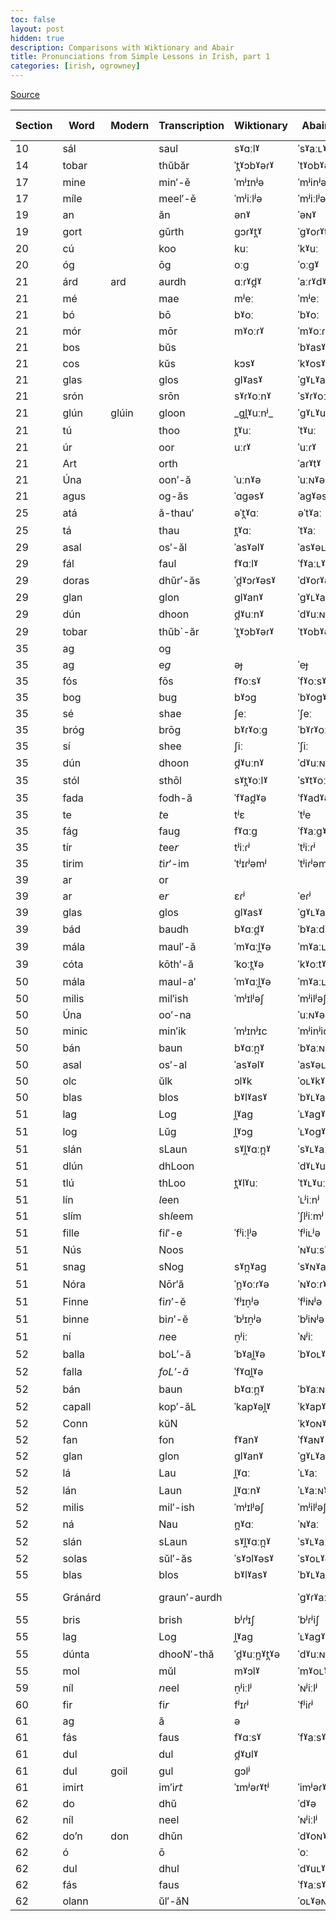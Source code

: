 ```yaml
---
toc: false
layout: post
hidden: true
description: Comparisons with Wiktionary and Abair
title: Pronunciations from Simple Lessons in Irish, part 1
categories: [irish, ogrowney]
---
```


[Source](https://en.wikisource.org/wiki/Index:Simple_Lessons_in_Irish,_Part_1_-_O%27Growney.pdf)

| Section | Word    | Modern | Transcription | Wiktionary    | Abair Ulster    | Abair Connacht  | Abair Munster   |
| ------- | ------- | ------ | ------------- | ------------- | --------------- | --------------- | --------------- |
| 10      | sál     |        | saul          | sˠɑːlˠ        | ˈsˠaːʟˠ         | ˈsˠɑːʟˠ         | ˈsˠɑːlˠ         |
| 14      | tobar   |        | thŭbăr        | ˈt̪ˠɔbˠəɾˠ    | ˈtˠobˠəɾˠ       | ˈtˠobˠəɾˠ       | ˈtˠobˠəɾˠ       |
| 17      | mine    |        | min′-ě        | ˈmʲɪnʲə       | ˈmʲinʲə         | ˈmʲinʲə         | ˈmʲinʲə         |
| 17      | míle    |        | meel′-ě       | ˈmʲiːlʲə      | ˈmʲiːlʲə        | ˈmʲiːlʲə        | ˈmʲiːlʲə        |
| 19      | an      |        | ăn            | ənˠ           | ˈəɴˠ            | əɴˠ             | ənˠ             |
| 19      | gort    |        | gŭrth         | ɡɔɾˠt̪ˠ       | ˈgˠoɾˠtˠ        | ˈgˠauɾˠtˠ       | ˈgˠoɾˠtˠ        |
| 20      | cú      |        | koo           | kuː           | ˈkˠuː           | ˈkˠuː           | ˈkˠuː           |
| 20      | óg      |        | ōg            | oːɡ           | ˈoːgˠ           | ˈoːgˠ           | ˈoːgˠ           |
| 21      | árd     | ard    | aurdh         | ɑːɾˠd̪ˠ       | ˈaːɾˠdˠ         | ˈɑːɾˠdˠ         | ˈɑːɾˠdˠ         |
| 21      | mé      |        | mae           | mʲeː          | ˈmʲeː           | ˈmʲe            | mʲe             |
| 21      | bó      |        | bō            | bˠoː          | ˈbˠoː           | ˈbˠoː           | ˈbˠoː           |
| 21      | mór     |        | mōr           | mˠoːɾˠ        | ˈmˠoːɾˠ         | ˈmˠoːɾˠ         | ˈmˠuːɾˠ         |
| 21      | bos     |        | bŭs           |               | ˈbˠasˠ          | ˈbˠosˠ          | ˈbˠosˠ          |
| 21      | cos     |        | kŭs           | kɔsˠ          | ˈkˠosˠ          | ˈkˠosˠ          | ˈkˠosˠ          |
| 21      | glas    |        | glos          | ɡlˠasˠ        | ˈgˠʟˠasˠ        | ˈgˠʟˠasˠ        | ˈgˠlˠasˠ        |
| 21      | srón    |        | srōn          | sˠɾˠoːnˠ      | ˈsˠɾˠoːɴˠ       | ˈsˠɾˠoːɴˠ       | ˈsˠɾˠoːnˠ       |
| 21      | glún    | glúin  | gloon         | \_ɡl̪ˠuːnʲ\_  | ˈgˠʟˠuːɴˠ       | ˈgˠʟˠuːɴˠ       | ˈgˠlˠuːnˠ       |
| 21      | tú      |        | thoo          | t̪ˠuː         | ˈtˠuː           | ˈtˠuː           | ˈtˠuː           |
| 21      | úr      |        | oor           | uːɾˠ          | ˈuːɾˠ           | ˈuːɾˠ           | ˈuːɾˠ           |
| 21      | Art     |        | orth          |               | ˈaɾˠtˠ          | ˈaɾˠtˠ          | ˈaɾˠtˠ          |
| 21      | Úna     |        | oon′-ă        | ˈuːnˠə        | ˈuːɴˠə          | ˈuːɴˠə          | ˈuːnˠə          |
| 21      | agus    |        | og-ăs         | ˈɑɡəsˠ        | ˈagˠəsˠ         | ˈagˠəsˠ         | ˈagˠəsˠ         |
| 25      | atá     |        | ă-thau′       | əˈt̪ˠɑː       | əˈtˠaː          | əˈtˠɑː          | əˈtˠɑː          |
| 25      | tá      |        | thau          | t̪ˠɑː         | ˈtˠaː           | ˈtˠɑː           | ˈtˠɑː           |
| 29      | asal    |        | os′-ăl        | ˈasˠəlˠ       | ˈasˠəʟˠ         | ˈasˠəʟˠ         | ˈasˠəlˠ         |
| 29      | fál     |        | faul          | fˠɑːlˠ        | ˈfˠaːʟˠ         | ˈfˠɑːʟˠ         | ˈfˠɑːlˠ         |
| 29      | doras   |        | dhŭr′-ăs      | ˈd̪ˠɔɾˠəsˠ    | ˈdˠoɾˠəsˠ       | ˈdˠoɾˠəsˠ       | ˈdˠoɾˠəsˠ       |
| 29      | glan    |        | glon          | ɡlˠanˠ        | ˈgˠʟˠaɴˠ        | ˈgˠʟˠaɴˠ        | ˈgˠlˠanˠ        |
| 29      | dún     |        | dhoon         | d̪ˠuːnˠ       | ˈdˠuːɴˠ         | ˈdˠuːɴˠ         | ˈdˠuːnˠ         |
| 29      | tobar   |        | thŭb\`-ăr     | ˈt̪ˠɔbˠəɾˠ    | ˈtˠobˠəɾˠ       | ˈtˠobˠəɾˠ       | ˈtˠobˠəɾˠ       |
| 35      | ag      |        | og            |               |                 |                 |                 |
| 35      | ag      |        | e𝘨           | əɟ            | ˈeɟ             | eɟ              | əɟ              |
| 35      | fós     |        | fōs           | fˠoːsˠ        | ˈfˠoːsˠ         | ˈfˠoːsˠ         | ˈfˠoːsˠ         |
| 35      | bog     |        | bug           | bˠɔɡ          | ˈbˠogˠ          | ˈbˠogˠ          | ˈbˠogˠ          |
| 35      | sé      |        | shae          | ʃeː           | ˈʃeː            | ʃe              | ˈʃeː            |
| 35      | bróg    |        | brōg          | bˠɾˠoːɡ       | ˈbˠɾˠoːgˠ       | ˈbˠɾˠoːgˠ       | ˈbˠɾˠoːgˠ       |
| 35      | sí      |        | shee          | ʃiː           | ˈʃiː            | ˈʃiː            | ˈʃiː            |
| 35      | dún     |        | dhoon         | d̪ˠuːnˠ       | ˈdˠuːɴˠ         | ˈdˠuːɴˠ         | ˈdˠuːnˠ         |
| 35      | stól    |        | sthōl         | sˠt̪ˠoːlˠ     | ˈsˠtˠoːʟˠ       | ˈsˠtˠoːʟˠ       | ˈsˠtˠoːlˠ       |
| 35      | fada    |        | fodh-ă        | ˈfˠad̪ˠə      | ˈfˠadˠə         | ˈfˠadˠə         | ˈfˠadˠə         |
| 35      | te      |        | 𝘵e           | tʲɛ           | ˈtʲe            | ˈtʲe            | ˈtʲe            |
| 35      | fág     |        | faug          | fˠɑːɡ         | ˈfˠaːgˠ         | ˈfˠɑːgˠ         | ˈfˠɑːgˠ         |
| 35      | tír     |        | 𝘵ee𝘳        | tʲiːɾʲ        | ˈtʲiːɾʲ         | ˈtʲiːɾʲ         | ˈtʲiːɾʲ         |
| 35      | tirim   |        | 𝘵i𝘳′-im     | ˈtʲɪɾʲəmʲ     | ˈtʲiɾʲəmʲ       | ˈtʲiɾʲəmʲ       | ˈtʲiɾʲəmʲ       |
| 39      | ar      |        | or            |               |                 |                 |                 |
| 39      | ar      |        | e𝘳           | ɛɾʲ           | ˈeɾʲ            | eɾʲ             | əɾˠ             |
| 39      | glas    |        | glos          | ɡlˠasˠ        | ˈgˠʟˠasˠ        | ˈgˠʟˠasˠ        | ˈgˠlˠasˠ        |
| 39      | bád     |        | baudh         | bˠɑːd̪ˠ       | ˈbˠaːdˠ         | ˈbˠɑːdˠ         | ˈbˠɑːdˠ         |
| 39      | mála    |        | maul′-ă       | ˈmˠɑːl̪ˠə     | ˈmˠaːʟˠə        | ˈmˠɑːʟˠə        | ˈmˠɑːlˠə        |
| 39      | cóta    |        | kōth′-ă       | ˈkoːt̪ˠə      | ˈkˠoːtˠə        | ˈkˠoːtˠə        | ˈkˠoːtˠə        |
| 50      | mála    |        | maul-a′       | ˈmˠɑːl̪ˠə     | ˈmˠaːʟˠə        | ˈmˠɑːʟˠə        | ˈmˠɑːlˠə        |
| 50      | milis   |        | mil′ish       | ˈmʲɪlʲəʃ      | ˈmʲilʲəʃ        | ˈmʲilʲəʃ        | ˈmʲilʲiʃ        |
| 50      | Úna     |        | oo′-na        |               | ˈuːɴˠə          | ˈuːɴˠə          | ˈuːnˠə          |
| 50      | minic   |        | min′ik        | ˈmʲɪnʲɪc      | ˈmʲinʲic        | ˈmʲinʲəc        | ˈmʲinʲəc        |
| 50      | bán     |        | baun          | bˠɑːn̪ˠ       | ˈbˠaːɴˠ         | ˈbˠɑːɴˠ         | ˈbˠɑːnˠ         |
| 50      | asal    |        | os′-al        | ˈasˠəlˠ       | ˈasˠəʟˠ         | ˈasˠəʟˠ         | ˈasˠəlˠ         |
| 50      | olc     |        | ŭlk           | ɔlˠk          | ˈoʟˠkˠ          | ˈoʟˠkˠ          | ˈolˠkˠ          |
| 50      | blas    |        | blos          | bˠlˠasˠ       | ˈbˠʟˠasˠ        | ˈbˠʟˠasˠ        | ˈbˠlˠasˠ        |
| 51      | lag     |        | Log           | l̪ˠaɡ         | ˈʟˠagˠ          | ˈʟˠagˠ          | ˈlˠagˠ          |
| 51      | log     |        | Lŭg           | l̪ˠɔɡ         | ˈʟˠogˠ          | ˈʟˠogˠ          | ˈlˠogˠ          |
| 51      | slán    |        | sLaun         | sˠl̪ˠɑːn̪ˠ    | ˈsˠʟˠaːɴˠ       | ˈsˠʟˠɑːɴˠ       | ˈsˠlˠɑːnˠ       |
| 51      | dlún    |        | dhLoon        |               | ˈdˠʟˠuːɴˠ       | ˈdˠʟˠuːɴˠ       | ˈdˠlˠuːnˠ       |
| 51      | tlú     |        | thLoo         | t̪ˠlˠuː       | ˈtˠʟˠuː         | ˈtˠʟˠuː         | ˈtˠl̪ˠuː        |
| 51      | lín     |        | 𝘭een         |               | ˈʟʲiːnʲ         | ˈʟʲiːnʲ         | ˈlʲiːnʲ         |
| 51      | slím    |        | sh𝘭eem       |               | ˈʃlʲiːmʲ        | ˈʃlʲiːmʲ        | ˈʃlʲiːmʲ        |
| 51      | fille   |        | fi𝘭′-e       | ˈfʲiːl̠ʲə     | ˈfʲiʟʲə         | ˈfʲiʟʲə         | ˈfʲilʲə         |
| 51      | Nús     |        | Noos          |               | ˈɴˠuːsˠ         | ˈɴˠuːsˠ         | ˈnˠuːsˠ         |
| 51      | snag    |        | sNog          | sˠn̪ˠaɡ       | ˈsˠɴˠagˠ        | ˈsˠɴˠagˠ        | ˈsˠnˠagˠ        |
| 51      | Nóra    |        | Nōr′ă         | ˈn̪ˠoːɾˠə     | ˈɴˠoːɾˠə        | ˈɴˠuːɾˠə        | ˈnˠoːɾˠə        |
| 51      | Finne   |        | fi𝘯′-ĕ       | ˈfʲɪn̠ʲə      | ˈfʲiɴʲə         | ˈfʲiɴʲə         | ˈfʲinʲə         |
| 51      | binne   |        | bi𝘯′-ĕ       | ˈbʲɪn̠ʲə      | ˈbʲiɴʲə         | ˈbʲiɴʲə         | ˈbʲinʲə         |
| 51      | ní      |        | 𝘯ee          | n̠ʲiː         | ˈɴʲiː           | ˈɴʲiː           | ˈnʲiː           |
| 52      | balla   |        | boL′-ă        | ˈbˠal̪ˠə      | ˈbˠoʟˠə         | ˈbˠaʟˠə         |                 |
| 52      | falla   |        | _foL′-ă_      | ˈfˠɑl̪ˠə      |                 |                 | ˈfˠalˠə         |
| 52      | bán     |        | baun          | bˠɑːn̪ˠ       | ˈbˠaːɴˠ         | ˈbˠɑːɴˠ         | ˈbˠɑːnˠ         |
| 52      | capall  |        | kop′-ăL       | ˈkapˠəl̪ˠ     | ˈkˠapˠəʟˠ       | ˈkˠapˠəʟˠ       | ˈkˠapˠəlˠ       |
| 52      | Conn    |        | kŭN           |               | ˈkˠoɴˠ          | ˈkˠauɴˠ         | ˈkˠoːnˠ         |
| 52      | fan     |        | fon           | fˠanˠ         | ˈfˠaɴˠ          | ˈfˠaɴˠ          | ˈfˠanˠ          |
| 52      | glan    |        | glon          | ɡlˠanˠ        | ˈgˠʟˠaɴˠ        | ˈgˠʟˠaɴˠ        | ˈgˠlˠanˠ        |
| 52      | lá      |        | Lau           | l̪ˠɑː         | ˈʟˠaː           | ˈʟˠɑː           | ˈlˠɑː           |
| 52      | lán     |        | Laun          | l̪ˠɑːnˠ       | ˈʟˠaːɴˠ         | ˈʟˠɑːɴˠ         | ˈlˠɑːnˠ         |
| 52      | milis   |        | mil′-ish      | ˈmʲɪlʲəʃ      | ˈmʲilʲəʃ        | ˈmʲilʲəʃ        | ˈmʲilʲiʃ        |
| 52      | ná      |        | Nau           | n̪ˠɑː         | ˈɴˠaː           | ˈɴˠɑː           | ˈnˠɑː           |
| 52      | slán    |        | sLaun         | sˠl̪ˠɑːn̪ˠ    | ˈsˠʟˠaːɴˠ       | ˈsˠʟˠɑːɴˠ       | ˈsˠlˠɑːnˠ       |
| 52      | solas   |        | sŭl′-ăs       | ˈsˠɔlˠəsˠ     | ˈsˠoʟˠəsˠ       | ˈsˠuʟˠəsˠ       | ˈsˠolˠəsˠ       |
| 55      | blas    |        | blos          | bˠlˠasˠ       | ˈbˠʟˠasˠ        | ˈbˠʟˠasˠ        | ˈbˠlˠasˠ        |
| 55      | Gránárd |        | graun′-aurdh  |               | ˈgˠɾˠaːɴˠaːɾˠdˠ | ˈgˠɾˠɑːɴˠɑːɾˠdˠ | gˠɾˠɑːˈnˠɑːɾˠdˠ |
| 55      | bris    |        | brish         | bʲɾʲɪʃ        | ˈbʲɾʲiʃ         | ˈbʲɾʲiʃ         | ˈbʲɾʲiʃ         |
| 55      | lag     |        | Log           | l̪ˠaɡ         | ˈʟˠagˠ          | ˈʟˠagˠ          | ˈlˠagˠ          |
| 55      | dúnta   |        | dhooN′-thă    | ˈd̪ˠuːn̪ˠt̪ˠə | ˈdˠuːɴˠtˠə      | ˈdˠuːɴˠtˠə      | ˈdˠuːnˠtˠə      |
| 55      | mol     |        | mŭl           | mˠɔlˠ         | ˈmˠoʟˠ          | ˈmˠoʟˠ          | ˈmˠolˠ          |
| 59      | níl     |        | 𝘯eel         | n̠ʲiːlʲ       | ˈɴʲiːlʲ         | ˈɴʲiːlʲ         | ˈnʲiːlʲ         |
| 60      | fir     |        | fi𝘳          | fʲɪɾʲ         | ˈfʲiɾʲ          | ˈfʲiɾʲ          | ˈfʲiɾʲ          |
| 61      | ag      |        | ă             | ə             |                 |                 |                 |
| 61      | fás     |        | faus          | fˠɑːsˠ        | ˈfˠaːsˠ         | ˈfˠɑːsˠ         | ˈfˠɑːsˠ         |
| 61      | dul     |        | dul           | d̪ˠʊlˠ        |                 |                 | ˈdˠulˠ          |
| 61      | dul     | goil   | gul           | ɡɔlʲ          |                 | ˈgˠolʲ          |                 |
| 61      | imirt   |        | im′i𝘳𝘵      | ˈɪmʲəɾˠtʲ     | ˈimʲəɾˠtʲ       | ˈimʲəɾˠtʲ       | ˈimʲəɾˠtʲ       |
| 62      | do      |        | dhŭ           |               | ˈdˠə            | dˠo             | dˠo             |
| 62      | níl     |        | neel          |               | ˈɴʲiːlʲ         | ˈɴʲiːlʲ         | ˈnʲiːlʲ         |
| 62      | do’n    | don    | dhǔn          |               | ˈdˠoɴˠ          | ˈdˠoɴˠ          | ˈdˠonˠ          |
| 62      | ó       |        | ō             |               | ˈoː             | ˈoː             | ˈoː             |
| 62      | dul     |        | dhul          |               | ˈdˠuʟˠ          | ˈdˠuʟˠ          | ˈdˠulˠ          |
| 62      | fás     |        | faus          |               | ˈfˠaːsˠ         | ˈfˠɑːsˠ         | ˈfˠɑːsˠ         |
| 62      | olann   |        | ŭl′-ăN        |               | ˈoʟˠəɴˠ         | ˈoʟˠəɴˠ         | ˈolˠənˠ         |
